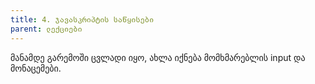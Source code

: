 ```yaml
---
title: 4. ჯავასკრიპტის საწყისები
parent: ლექციები
---
```



მანამდე გარემოში ცვლადი იყო, ახლა იქნება მომხმარებლის input და მონაცემები.





